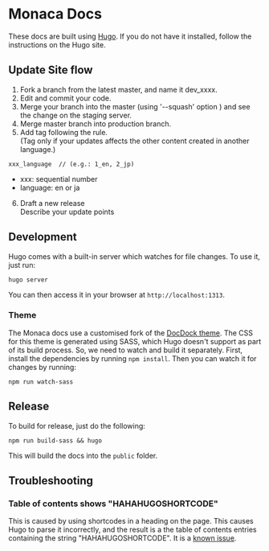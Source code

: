 # Monaca Docs

These docs are built using [Hugo](https://gohugo.io/). If you do not have it installed, follow the instructions on the Hugo site.

## Update Site flow

1. Fork a branch from the latest master, and name it dev_xxxx.  
2. Edit and commit your code.
3. Merge your branch into the master (using '--squash' option ) and see the change on the staging server. 
4. Merge master branch into production branch.
5. Add tag following the rule.   
  (Tag only if your updates affects the other content created in another language.)

```
xxx_language  // (e.g.: 1_en, 2_jp)   
```

  - xxx: sequential number  
  - language: en or ja

6. Draft a new release  
Describe your update points

## Development
Hugo comes with a built-in server which watches for file changes. To use it, just run:

```
hugo server
```

You can then access it in your browser at `http://localhost:1313`.

### Theme
The Monaca docs use a customised fork of the [DocDock theme](https://github.com/vjeantet/hugo-theme-docdock). The CSS for this theme is generated using SASS, which Hugo doesn't support as part of its build process. So, we need to watch and build it separately. First, install the dependencies by running `npm install`. Then you can watch it for changes by running:

```
npm run watch-sass
```

## Release
To build for release, just do the following:

```
npm run build-sass && hugo
```

This will build the docs into the `public` folder.

## Troubleshooting

### Table of contents shows "HAHAHUGOSHORTCODE"
This is caused by using shortcodes in a heading on the page. This causes Hugo to parse it incorrectly, and the result is a the table of contents entries containing the string "HAHAHUGOSHORTCODE". It is a [known issue](https://github.com/gohugoio/hugo/issues/4114).
